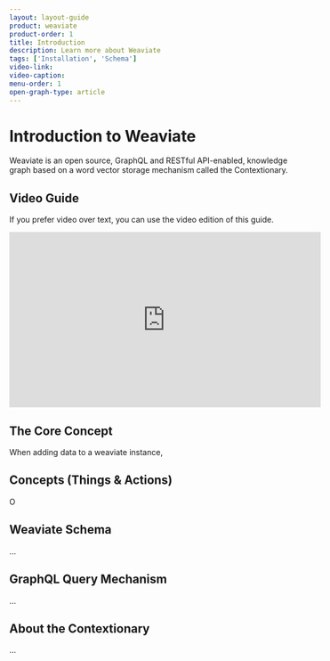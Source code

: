 ```yaml
---
layout: layout-guide
product: weaviate
product-order: 1
title: Introduction
description: Learn more about Weaviate
tags: ['Installation', 'Schema']
video-link:
video-caption:
menu-order: 1
open-graph-type: article
---
```


# Introduction to Weaviate

Weaviate is an open source, GraphQL and RESTful API-enabled, knowledge graph based on a word vector storage mechanism called the Contextionary.

## Video Guide

If you prefer video over text, you can use the video edition of this guide.

<iframe width="560" height="315" src="https://www.youtube.com/embed/5bqpcIX2VDQ" frameborder="0" allow="accelerometer; autoplay; encrypted-media; gyroscope; picture-in-picture" allowfullscreen></iframe>

## The Core Concept

When adding data to a weaviate instance, 

## Concepts (Things & Actions)

O

## Weaviate Schema

...

## GraphQL Query Mechanism

...

## About the Contextionary

...